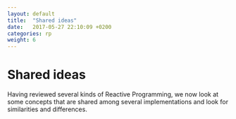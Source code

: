 ```yaml
---
layout: default
title:  "Shared ideas"
date:   2017-05-27 22:10:09 +0200
categories: rp
weight: 6
---
```


# Shared ideas
Having reviewed several kinds of Reactive Programming, we now look at some concepts that are shared among several implementations and look for similarities and differences.


